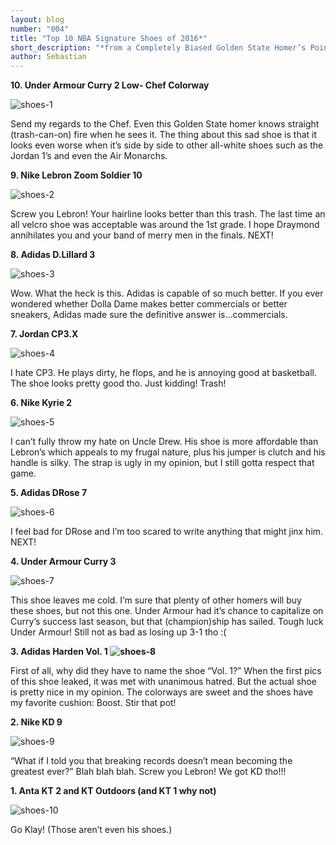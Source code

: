 ```yaml
---
layout: blog
number: "004"
title: "Top 10 NBA Signature Shoes of 2016*"
short_description: "*from a Completely Biased Golden State Homer’s Point of View"
author: Sebastian
---
```


<p style='font-weight: bold;'>10. Under Armour Curry 2 Low- Chef Colorway</p>

<img alt="shoes-1" src="http://images.incronaut.com/SC3shoes-1.png" />

Send my regards to the Chef.  Even this Golden State homer knows straight (trash-can-on) fire when he sees it.  The thing about this sad shoe is that it looks even worse when it’s side by side to other all-white shoes such as the Jordan 1’s and even the Air Monarchs. 

<p style='font-weight: bold;'>9. Nike Lebron Zoom Soldier 10</p>

<img alt="shoes-2" src="http://images.incronaut.com/SC3shoes-2.png" />

Screw you Lebron!  Your hairline looks better than this trash.  The last time an all velcro shoe was acceptable was around the 1st grade.  I hope Draymond annihilates you and your band of merry men in the finals. NEXT!

<p style='font-weight: bold;'>8. Adidas D.Lillard 3</p>

<img alt="shoes-3" src="http://images.incronaut.com/SC3shoes-3.png" />

Wow. What the heck is this. Adidas is capable of so much better. If you ever wondered whether Dolla Dame makes better commercials or better sneakers, Adidas made sure the definitive answer is...commercials. 

<p style='font-weight: bold;'>7.  Jordan CP3.X</p>

<img alt="shoes-4" src="http://images.incronaut.com/SC3shoes-4.png" />

I hate CP3.  He plays dirty, he flops, and he is annoying good at basketball.  The shoe looks pretty good tho. Just kidding! Trash! 

<p style='font-weight: bold;'>6. Nike Kyrie 2</p>

<img alt="shoes-5" src="http://images.incronaut.com/SC3shoes-5.png" />

I can’t fully throw my hate on Uncle Drew.  His shoe is more affordable than Lebron’s which appeals to my frugal nature, plus his jumper is clutch and his handle is silky.  The strap is ugly in my opinion, but I still gotta respect that game.

<p style='font-weight: bold;'>5. Adidas DRose 7</p>

<img alt="shoes-6" src="http://images.incronaut.com/SC3shoes-6.png" />

I feel bad for DRose and I’m too scared to write anything that might jinx him.  NEXT!

<p style='font-weight: bold;'>4. Under Armour Curry 3</p>

<img alt="shoes-7" src="http://images.incronaut.com/SC3shoes-7.png" />

This shoe leaves me cold.  I’m sure that plenty of other homers will buy these shoes, but not this one.  Under Armour had it’s chance to capitalize on Curry’s success last season, but that (champion)ship has sailed.  Tough luck Under Armour!  Still not as bad as losing up 3-1 tho :(

<p style='font-weight: bold;'>3.  Adidas Harden Vol. 1

<img alt="shoes-8" src="http://images.incronaut.com/SC3shoes-8.png" />

First of all, why did they have to name the shoe “Vol. 1?”  When the first pics of this shoe leaked, it was met with unanimous hatred.  But the actual shoe is pretty nice in my opinion.  The colorways are sweet and the shoes have my favorite cushion: Boost.  Stir that pot!

<p style='font-weight: bold;'>2.  Nike KD 9</p>

<img alt="shoes-9" src="http://images.incronaut.com/SC3shoes-9.png" />

“What if I told you that breaking records doesn’t mean becoming the greatest ever?”  Blah blah blah. Screw you Lebron!  We got KD tho!!!

<p style='font-weight: bold;'>1. Anta KT 2 and KT Outdoors (and KT 1 why not)</p>

<img alt="shoes-10" src="http://images.incronaut.com/SC3shoes-10.png" />

Go Klay!  (Those aren’t even his shoes.)